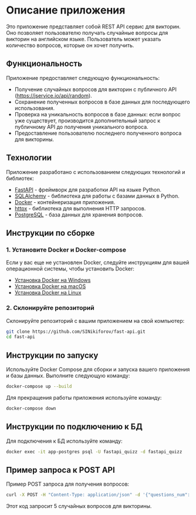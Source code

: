 # Описание приложения

Это приложение представляет собой REST API сервис для викторин. Оно позволяет пользователю получать случайные вопросы для викторин на английском языке. Пользователь может указать количество вопросов, которые он хочет получить.

## Функциональность

Приложение предоставляет следующую функциональность:

- Получение случайных вопросов для викторин с публичного API (https://jservice.io/api/random).
- Сохранение полученных вопросов в базе данных для последующего использования.
- Проверка на уникальность вопросов в базе данных: если вопрос уже существует, производится дополнительный запрос к публичному API до получения уникального вопроса.
- Предоставление пользователю последнего полученного вопроса для викторины.

## Технологии

Приложение разработано с использованием следующих технологий и библиотек:

- [FastAPI](https://fastapi.tiangolo.com/) - фреймворк для разработки API на языке Python.
- [SQLAlchemy](https://www.sqlalchemy.org/) - библиотека для работы с базами данных в Python.
- [Docker](https://www.docker.com/) - контейнеризация приложения.
- [httpx](https://www.python-httpx.org/) - библиотека для выполнения HTTP запросов.
- [PostgreSQL](https://www.postgresql.org/) - база данных для хранения вопросов.

## Инструкции по сборке

### 1. Установите Docker и Docker-compose

Если у вас еще не установлен Docker, следуйте инструкциям для вашей операционной системы, чтобы установить Docker:

- [Установка Docker на Windows](https://docs.docker.com/desktop/install/install-windows-install/)
- [Установка Docker на macOS](https://docs.docker.com/desktop/install/install-mac-install/)
- [Установка Docker на Linux](https://docs.docker.com/desktop/install/install-linux-install/)

### 2. Склонируйте репозиторий

Склонируйте репозиторий с вашим приложением на свой компьютер:

```bash
git clone https://github.com/SINikiforov/fast-api.git
cd fast-api
```
## Инструкции по запуску

Используйте Docker Compose для сборки и запуска вашего приложения и базы данных. Выполните следующую команду:

```bash
docker-compose up --build
```
Для прекращения работы приложения используйте команду:

```bash
docker-compose down
```

## Инструкции по подключению к БД

Для подключения к БД используйте команду:
```bash
docker exec -it app-postgres psql -U fastapi_quizz -d fastapi_quizz
```

## Пример запроса к POST API

Пример POST запроса для получения вопросов:

```bash
curl -X POST -H "Content-Type: application/json" -d '{"questions_num": 5}' http://localhost:8000/get_questions/
```
Этот код запросит 5 случайных вопросов для викторины.